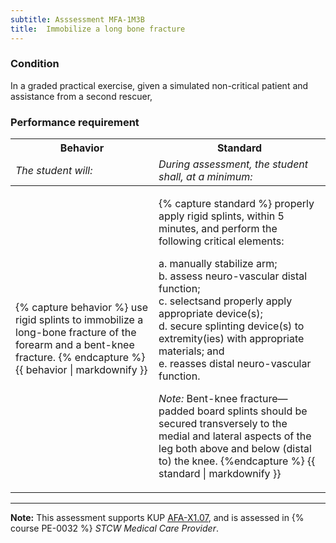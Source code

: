 ```yaml
---
subtitle: Asssessment MFA-1M3B
title:  Immobilize a long bone fracture
---
```




### Condition

In a graded practical exercise, given a simulated non-critical patient and assistance from a second rescuer,

### Performance requirement 

<table width='100%' class='Guidelines'>
 <thead>
 <tr>
     <th class='thirty'>Behavior</th>
     <th class='seventy'>Standard</th>
 </tr>
 <tr>
     <td><em>The student will:</em></td>
     <td><em>During assessment, the student shall, at a minimum:</em></td>
 </tr>
 </thead>
 <tbody>
 

<tr><td>

{% capture behavior %}
use rigid splints to immobilize a long-bone fracture of the forearm and a bent-knee fracture.
{% endcapture %}
{{ behavior | markdownify }}

</td><td>

{% capture standard %}
properly apply rigid splints, within 5 minutes, and perform the following critical elements:

a. manually stabilize arm;  
b. assess neuro-vascular distal function;  
c. selectsand properly apply appropriate device(s);  
d. secure splinting device(s) to extremity(ies) with appropriate materials; and  
e. reasses distal neuro-vascular function.

*Note:*  Bent-knee fracture—padded board splints should be secured transversely to the medial and lateral aspects of the leg both above and below (distal to) the knee.
{%endcapture %}
{{ standard | markdownify }}

</td></tr>



 </tbody>
 </table>



*****

**Note:** This assessment supports KUP [AFA-X1.07]({{site.baseurl}}/tables/641.html#AFA-X1.07), and is assessed in  {% course  PE-0032 %}  *STCW Medical Care Provider*. 

